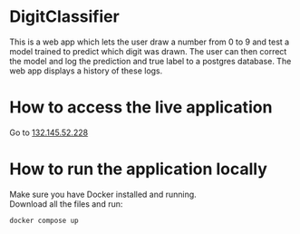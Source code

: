# DigitClassifier
This is a web app which lets the user draw a number from 0 to 9 and test a model trained to predict which digit was drawn. The user can then correct the model and log the prediction and true label to a postgres database. The web app displays a history of these logs.

# How to access the live application
Go to [132.145.52.228](http://132.145.52.228)

# How to run the application locally
Make sure you have Docker installed and running. <br/>
Download all the files and run: <br/>
```console 
docker compose up
```

